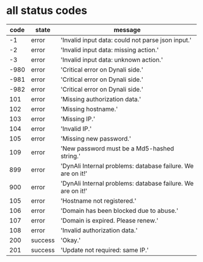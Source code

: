 all status codes
================

| code | state   | message                                                     |
|------|---------|-------------------------------------------------------------|
| -1   | error   | 'Invalid input data: could not parse json input.'           |
| -2   | error   | 'Invalid input data: missing action.'                       |
| -3   | error   | 'Invalid input data: unknown action.'                       |
| -980 | error   | 'Critical error on Dynali side.'                            |
| -981 | error   | 'Critical error on Dynali side.'                            |
| -982 | error   | 'Critical error on Dynali side.'                            |
| 101  | error   | 'Missing authorization data.'                               |
| 102  | error   | 'Missing hostname.'                                         |
| 103  | error   | 'Missing IP.'                                               |
| 104  | error   | 'Invalid IP.'                                               |
| 105  | error   | 'Missing new password.'                                     |
| 109  | error   | 'New password must be a Md5-hashed string.'                 |
| 899  | error   | 'DynAli Internal problems: database failure. We are on it!' |
| 900  | error   | 'DynAli Internal problems: database failure. We are on it!' |
| 105  | error   | 'Hostname not registered.'                                  |
| 106  | error   | 'Domain has been blocked due to abuse.'                     |
| 107  | error   | 'Domain is expired. Please renew.'                          |
| 108  | error   | 'Invalid authorization data.'                               |
| 200  | success | 'Okay.'                                                     |
| 201  | success | 'Update not required: same IP.'                             |